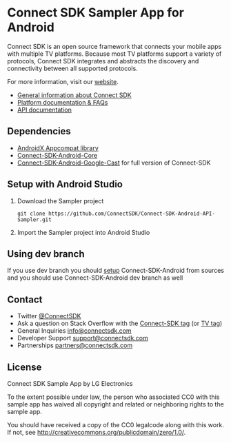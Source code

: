 # Connect SDK Sampler App for Android

Connect SDK is an open source framework that connects your mobile apps with multiple TV platforms. Because most TV platforms support a variety of protocols, Connect SDK integrates and abstracts the discovery and connectivity between all supported protocols.

For more information, visit our [website](https://connectsdk.readthedocs.io/).

* [General information about Connect SDK](https://connectsdk.readthedocs.io/en/latest/discover/overview.html)
* [Platform documentation & FAQs](https://connectsdk.readthedocs.io/en/latest/guide-and/index.html#)
* [API documentation](https://connectsdk.readthedocs.io/en/latest/guide-and/index.html#api-references)

## Dependencies
- [AndroidX Appcompat library](https://developer.android.com/jetpack/androidx/releases/appcompat)
- [Connect-SDK-Android-Core](https://github.com/ConnectSDK/Connect-SDK-Android-Core)
- [Connect-SDK-Android-Google-Cast](https://github.com/ConnectSDK/Connect-SDK-Android-Google-Cast) for full version of Connect-SDK

## Setup with Android Studio
1. Download the Sampler project
    ```
    git clone https://github.com/ConnectSDK/Connect-SDK-Android-API-Sampler.git
    ```
2. Import the Sampler project into Android Studio

## Using dev branch
If you use dev branch you should [setup](https://github.com/ConnectSDK/Connect-SDK-Android#including-connect-sdk-in-your-app-with-android-studio-from-sources) Connect-SDK-Android from sources and you should use Connect-SDK-Android dev branch as well

## Contact
* Twitter [@ConnectSDK](https://www.twitter.com/ConnectSDK)
* Ask a question on Stack Overflow with the [Connect-SDK tag](https://stackoverflow.com/tags/connect-sdk) (or [TV tag](https://stackoverflow.com/tags/tv))
* General Inquiries info@connectsdk.com
* Developer Support support@connectsdk.com
* Partnerships partners@connectsdk.com

## License

Connect SDK Sample App by LG Electronics

To the extent possible under law, the person who associated CC0 with
this sample app has waived all copyright and related or neighboring rights
to the sample app.

You should have received a copy of the CC0 legalcode along with this
work. If not, see http://creativecommons.org/publicdomain/zero/1.0/.
